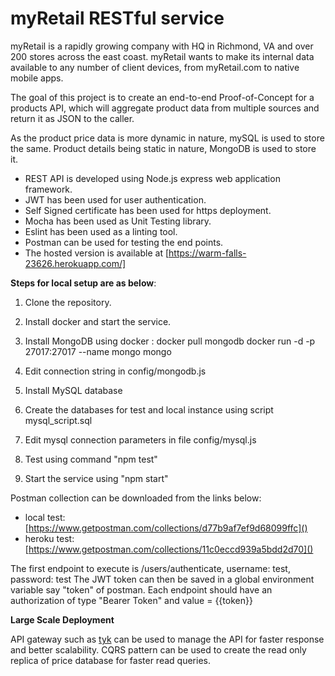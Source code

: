 # myRetail RESTful service

myRetail is a rapidly growing company with HQ in Richmond, VA and over 200 stores across the east coast.
myRetail wants to make its internal data available to any number of client devices, from myRetail.com to native mobile apps. 

The goal of this project is to create an end-to-end Proof-of-Concept for a products API, which will aggregate product data from multiple sources and return it as JSON to the caller. 

As the product price data is more dynamic in nature, mySQL is used to store the same.
Product details being static in nature, MongoDB is used to store it.

* REST API is developed using Node.js express web application framework. 
* JWT has been used for user authentication. 
* Self Signed certificate has been used for https deployment.
* Mocha has been used as Unit Testing library.
* Eslint has been used as a linting tool.
* Postman can be used for testing the end points.
* The hosted version is available at [https://warm-falls-23626.herokuapp.com/]

**Steps for local setup are as below**:
1. Clone the repository.
2. Install docker and start the service.
3. Install MongoDB using docker :
    docker pull mongodb
    docker run -d -p 27017:27017 --name mongo mongo
4. Edit connection string in config/mongodb.js
        
5. Install MySQL database
6. Create the databases for test and local instance using script mysql_script.sql
7. Edit  mysql connection parameters in file config/mysql.js

8. Test using command "npm test"
9. Start the service using "npm start"

Postman collection can be downloaded from the links below:
* local test: [https://www.getpostman.com/collections/d77b9af7ef9d68099ffc]()
* heroku test: [https://www.getpostman.com/collections/11c0eccd939a5bdd2d70]()

The first endpoint to execute is /users/authenticate, username: test, password: test
The JWT token can then be saved in a global environment variable say "token" of postman.
Each endpoint should have an authorization of type "Bearer Token" and value = {{token}}

**Large Scale Deployment**

API gateway such as [tyk](https://tyk.io/) can be used to manage the API for faster response and better scalability.
CQRS pattern can be used to create the read only replica of price database for faster read queries.

